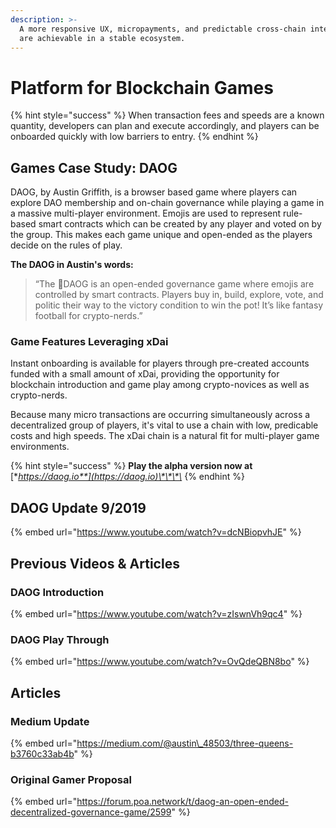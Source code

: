 ```yaml
---
description: >-
  A more responsive UX, micropayments, and predictable cross-chain interactions
  are achievable in a stable ecosystem.
---
```


# Platform for Blockchain Games

{% hint style="success" %}
When transaction fees and speeds are a known quantity, developers can plan and execute accordingly, and players can be onboarded quickly with low barriers to entry.
{% endhint %}

## Games Case Study:  DAOG

DAOG, by Austin Griffith, is a browser based game where players can explore DAO membership and on-chain governance while playing a game in a massive multi-player environment. Emojis are used to represent rule-based smart contracts which can be created by any player and voted on by the group. This makes each game unique and open-ended as the players decide on the rules of play. 

**The DAOG in Austin's words:**

> “The 🐶DAOG is an open-ended governance game where emojis are controlled by smart contracts. Players buy in, build, explore, vote, and politic their way to the victory condition to win the pot! It’s like fantasy football for crypto-nerds.”

### Game Features Leveraging xDai

Instant onboarding is available for players through pre-created accounts funded with a small amount of xDai, providing the opportunity for blockchain introduction and game play among crypto-novices as well as crypto-nerds.

Because many micro transactions are occurring simultaneously across a decentralized group of players, it's vital to use a chain with low, predicable costs and high speeds. The xDai chain is a natural fit for multi-player game environments. 

{% hint style="success" %}
**Play the alpha version now at** [**https://daog.io**](https://daog.io)\*\*\*\*
{% endhint %}

## DAOG Update 9/2019

{% embed url="https://www.youtube.com/watch?v=dcNBiopvhJE" %}

## Previous Videos & Articles

### DAOG Introduction

{% embed url="https://www.youtube.com/watch?v=zIswnVh9qc4" %}

### DAOG Play Through

{% embed url="https://www.youtube.com/watch?v=OvQdeQBN8bo" %}

## Articles

### Medium Update

{% embed url="https://medium.com/@austin\_48503/three-queens-b3760c33ab4b" %}

### Original Gamer Proposal

{% embed url="https://forum.poa.network/t/daog-an-open-ended-decentralized-governance-game/2599" %}






